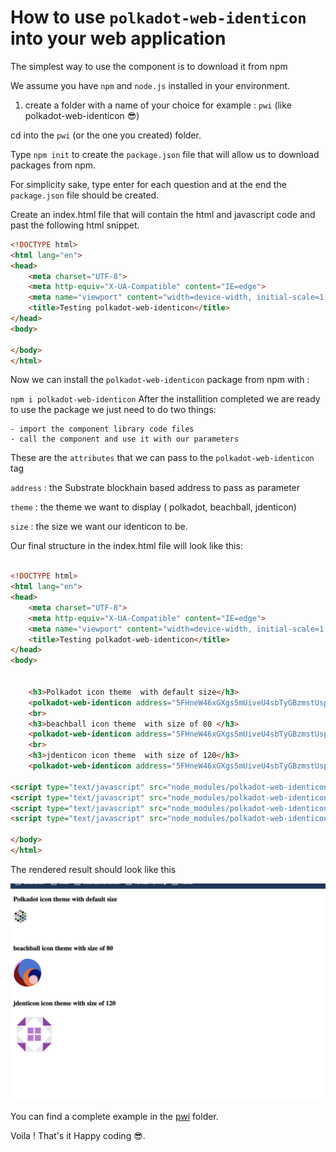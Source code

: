 # How to use `polkadot-web-identicon` into your web application

The simplest way to use the component is to download it from npm

We assume you have `npm` and `node.js` installed in your environment.

1) create a folder with a name of your choice for example :
`pwi` (like polkadot-web-identicon 😎)

cd into the `pwi` (or the one you created) folder.

Type `npm init` to create the `package.json` file that will allow us to download packages from npm.

For simplicity sake, type enter for each question and at the end the `package.json` file should be created.

Create an index.html file that will contain the html and javascript code and past the following html snippet.

```html
<!DOCTYPE html>
<html lang="en">
<head>
    <meta charset="UTF-8">
    <meta http-equiv="X-UA-Compatible" content="IE=edge">
    <meta name="viewport" content="width=device-width, initial-scale=1.0">
    <title>Testing polkadot-web-identicon</title>
</head>
<body>

</body>
</html>
```

Now we can install the `polkadot-web-identicon` package from npm with :

 `npm i polkadot-web-identicon` 
After the installition completed we are ready to use the package we just need to do two things:

    - import the component library code files
    - call the component and use it with our parameters

These are the `attributes` that we can pass to the `polkadot-web-identicon` tag

`address` : the Substrate blockhain based address to pass as parameter

`theme` : the theme we want to display ( polkadot, beachball, jdenticon)

`size` : the size we want our identicon to be.

Our final structure in the index.html file will look like this:

```html

<!DOCTYPE html>
<html lang="en">
<head>
    <meta charset="UTF-8">
    <meta http-equiv="X-UA-Compatible" content="IE=edge">
    <meta name="viewport" content="width=device-width, initial-scale=1.0">
    <title>Testing polkadot-web-identicon</title>
</head>
<body>


    <h3>Polkadot icon theme  with default size</h3>
    <polkadot-web-identicon address="5FHneW46xGXgs5mUiveU4sbTyGBzmstUspZC92UhjJM694ty" theme="polkadot"></polkadot-web-identicon>
    <br>
    <h3>beachball icon theme  with size of 80 </h3>
    <polkadot-web-identicon address="5FHneW46xGXgs5mUiveU4sbTyGBzmstUspZC92UhjJM694ty" theme="beachball" size="80"></polkadot-web-identicon>
    <br>
    <h3>jdenticon icon theme  with size of 120</h3>
    <polkadot-web-identicon address="5FHneW46xGXgs5mUiveU4sbTyGBzmstUspZC92UhjJM694ty" theme="jdenticon" size="120"></polkadot-web-identicon>

<script type="text/javascript" src="node_modules/polkadot-web-identicon/main.js"></script>
<script type="text/javascript" src="node_modules/polkadot-web-identicon/polyfills.js"></script>
<script type="text/javascript" src="node_modules/polkadot-web-identicon/runtime.js"></script>
<script type="text/javascript" src="node_modules/polkadot-web-identicon-vendor/vendor.js"></script>

</body>
</html>
```

The rendered result should look like this

![rendered icon usage](assets/usage.png)

You can find a complete example in the [pwi](pwi) folder.

Voila ! That's it Happy coding 😎.



